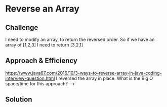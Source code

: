 # Reverse an Array
<!-- Short summary or background information -->

## Challenge
I need to modify an array, to return the reversed order. So if we have an array of [1,2,3] I need to return [3,2,1]

## Approach & Efficiency
https://www.java67.com/2016/10/3-ways-to-reverse-array-in-java-coding-interview-question.html
I reversed the array in place. What is the Big O space/time for this approach? -->

## Solution
<!-- Embedded whiteboard image -->